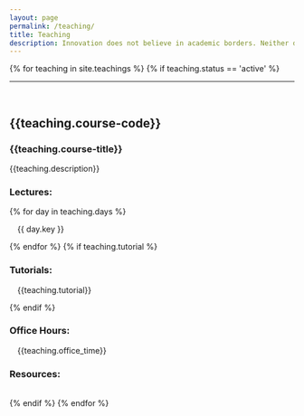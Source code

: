 ```yaml
---
layout: page
permalink: /teaching/
title: Teaching
description: Innovation does not believe in academic borders. Neither do we! We use insights and methodologies from a variety of scientific and technological domains to meet our objectives.
---
```


<section id="why">
    <div class="container">

{% for teaching in site.teachings %}
    {% if teaching.status == 'active' %}
    <hr style="width: 100% !important;
                max-width: none!important">    
    <div class="row">
        <div class="col-lg-8 col-md-12 text-left">
            <h2><b>{{teaching.course-code}}</b></h2>
            <h3>{{teaching.course-title}}</h3>
            <p>{{teaching.description}}</p>
        </div>
        <div class="col-lg-4 col-md-12 text-left">
            <h3>Lectures:</h3>
            <!-- <p> -->
                {% for day in teaching.days %}
                <p style="padding-left: 1em;">
                    {{ day.key }}
                </p>
                {% endfor %}
            {% if teaching.tutorial %}    
            <h3>Tutorials:</h3>
                <p style="padding-left: 1em;">
                    {{teaching.tutorial}}
                </p>
            {% endif %}    
            <!-- </p> -->
            <h3>Office Hours:</h3> <p style="padding-left: 1em;">{{teaching.office_time}}</p>
            <h3>Resources:  </h3>
        </div>            
    </div>
    {% endif %}
{% endfor %}
    

</div>

</section>
